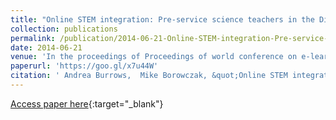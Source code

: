 ```yaml
---
title: "Online STEM integration: Pre-service science teachers in the Director s Chair ."
collection: publications
permalink: /publication/2014-06-21-Online-STEM-integration-Pre-service-science-teachers-in-the-Directors-Chair-
date: 2014-06-21
venue: 'In the proceedings of Proceedings of world conference on e-learning in corporate, government, healthcare, and higher education'
paperurl: 'https://goo.gl/x7u44W'
citation: ' Andrea Burrows,  Mike Borowczak, &quot;Online STEM integration: Pre-service science teachers in the Director s Chair ..&quot; In the proceedings of Proceedings of world conference on e-learning in corporate, government, healthcare, and higher education, 2014.'
---
```

[Access paper here](https://goo.gl/x7u44W){:target="_blank"}
